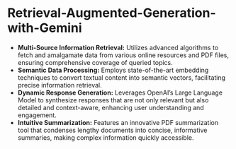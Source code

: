 # Retrieval-Augmented-Generation-with-Gemini


* **Multi-Source Information Retrieval:** Utilizes advanced algorithms to fetch and amalgamate data from various online resources and PDF files, ensuring comprehensive coverage of queried topics.
* **Semantic Data Processing:** Employs state-of-the-art embedding techniques to convert textual content into semantic vectors, facilitating precise information retrieval.
* **Dynamic Response Generation:** Leverages OpenAI’s Large Language Model to synthesize responses that are not only relevant but also detailed and context-aware, enhancing user understanding and engagement.
* **Intuitive Summarization:** Features an innovative PDF summarization tool that condenses lengthy documents into concise, informative summaries, making complex information quickly accessible.
